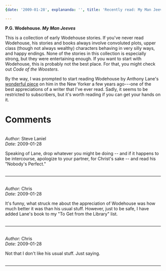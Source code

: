 ```yaml
---
{date: '2009-01-28', explananda: '', title: 'Recently read: My Man Jeeves', tags: book_reviews}

---
```

<strong>P.G. Wodehouse. <em>My Man Jeeves</em></strong>

This is a collection of early Wodehouse stories.  If you've never read Wodehouse, his stories and books always involve convoluted plots, upper class (though not always wealthy) characters behaving in very silly ways, and happy endings.  None of the stories in this collection is especially strong, but they were entertaining enough.  If you want to start with Wodehouse, this is probably not the best place.  For that, you might check out <em>Code of the Woosters</em>.

By the way, I was prompted to start reading Wodehouse by Anthony Lane's <a href="http://www.newyorker.com/archive/2004/04/19/040419fa_fact_lane">wonderful piece</a> on him in the New Yorker a few years ago---one of the best appreciations of a writer that I've ever read.  Sadly, it seems to be restricted to subscribers, but it's worth reading if you can get your hands on it.


<h1>Comments</h1>


<br/>
<em>Author:</em> Steve Laniel
<br/><em>Date:</em> 2009-01-28

Speaking of Lane, drop whatever you might be doing -- and if it happens to be intercourse, apologize to your partner, for Christ's sake -- and read his "Nobody's Perfect."
<br/>
<br/>

*******************************************************************************



<br/>
<em>Author:</em> Chris
<br/><em>Date:</em> 2009-01-28

It's funny, what struck me about the appreciation of Wodehouse was how much better it was than his usual stuff.  However, just to be safe, I have added Lane's book to my "To Get from the Library" list.
<br/>
<br/>

*******************************************************************************



<br/>
<em>Author:</em> Chris
<br/><em>Date:</em> 2009-01-28

Not that I don't like his usual stuff.  Just saying.
<br/>
<br/>

*******************************************************************************
